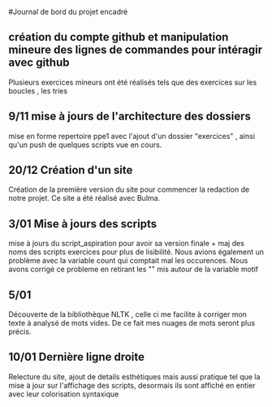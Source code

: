 #Journal de bord du projet encadré
## création du compte github et manipulation mineure des lignes de commandes pour intéragir avec github
Plusieurs exercices mineurs ont été réalisés tels que des exercices sur les boucles , les tries
## 9/11 mise à jours de l'architecture des dossiers
mise en forme repertoire ppe1 avec l'ajout d'un dossier "exercices" , ainsi qu'un push de quelques scripts vue en cours.

## 20/12 Création d'un site

Création de la première version du site pour commencer la redaction de notre projet. Ce site a été réalisé avec Bulma.

## 3/01 Mise à jours des scripts

mise à jours du script_aspiration pour avoir sa version finale + maj des noms des scripts exercices pour plus de lisibilité.
Nous avions également un problème avec la variable count qui comptait mal les occurences. Nous avons corrigé ce probleme en retirant les "" mis autour de la variable motif
## 5/01

Découverte de la bibliothèque NLTK , celle ci me facilite à corriger mon texte à analysé de mots vides. De ce fait mes nuages de mots seront plus précis.

## 10/01 Dernière ligne droite
Relecture du site, ajout de details esthétiques mais aussi pratique tel que la mise à jour sur l'affichage des scripts, desormais ils sont affiché en entier avec leur colorisation syntaxique
